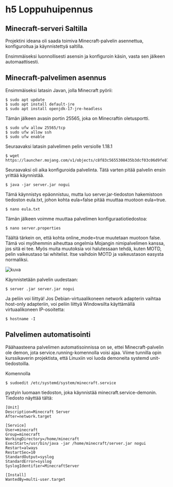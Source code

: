 # h5 Loppuhuipennus

## Minecraft-serveri Saltilla

Projektini ideana oli saada toimiva Minecraft-palvelin asennettua, konfiguroitua ja käynnistettyä saltilla.

Ensimmäiseksi luonnollisesti asensin ja konfiguroin käsin, vasta sen jälkeen automaattisesti.

## Minecraft-palvelimen asennus

Ensimmäiseksi latasin Javan, jolla Minecraft pyörii:

    $ sudo apt update
    $ sudo apt install default-jre
    $ sudo apt install openjdk-17-jre-headless

Tämän jälkeen avasin portin 25565, joka on Minecraftin oletusportti.

    $ sudo ufw allow 25565/tcp
    $ sudo ufw allow ssh
    $ sudo ufw enable

Seuraavaksi latasin palvelimen pelin versiolle 1.18.1

    $ wget https://launcher.mojang.com/v1/objects/c8f83c5655308435b3dcf03c06d9fe8740a77469/server.jar

Seuraavaksi oli aika konfiguroida palvelinta. Tätä varten pitää palvelin ensin yrittää käynnistää.

    $ java -jar server.jar nogui

Tämä käynnistys epäonnistuu, mutta luo server.jar-tiedoston hakemistoon tiedoston eula.txt, johon kohta eula=false pitää muuttaa muotoon eula=true.

    $ nano eula.txt

Tämän jälkeen voimme muuttaa palvelimen konfiguraatiotiedostoa:

    $ nano server.properties

Täältä tärkein on, että kohta online_mode=true muutetaan muotoon false. Tämä voi myöhemmin aiheuttaa ongelmia Mojangin nimipalvelimen kanssa, jos sitä ei tee. Myös muita muutoksia voi halutessaan tehdä, kuten MOTD, pelin vaikeustaso tai whitelist. Itse vaihdoin MOTD ja vaikeustason easysta normaliksi.

![kuva](https://github.com/user-attachments/assets/e22d83e1-3625-4e3a-95c0-c9f4a839bb29)

Käynnistetään palvelin uudestaan:

    $ server .jar server.jar nogui

Ja peliin voi liittyä! Jos Debian-virtuaalikoneen network adapterin vaihtaa host-only adapteriin, voi peliin liittyä Windowsilta käyttämällä virtuaalikoneen IP-osoitetta:

    $ hostname -I

## Palvelimen automatisointi

Päähaasteena palvelimen automatisoinnissa on se, ettei Minecraft-palvelin ole demon, jota service.running-komennolla voisi ajaa. Viime tunnilla opin kurssikaverin projektista, että Linuxiin voi luoda demoneita systemd unit-tiedostoilla. 

Komennolla

    $ sudoedit /etc/systemd/system/minecraft.service

pystyin luomaan tiedoston, joka käynnistää minecraft.service-demonin. Tiedosto näyttää tältä:

    [Unit]
    Description=Minecraft Server
    After=network.target
    
    [Service]
    User=minecraft
    Group=minecraft
    WorkingDirectory=/home/minecraft
    ExecStart=/usr/bin/java -jar /home/minecraft/server.jar nogui
    Restart=always
    RestartSec=10
    StandardOutput=syslog
    StandardError=syslog
    SyslogIdentifier=MinecraftServer
    
    [Install]
    WantedBy=multi-user.target
